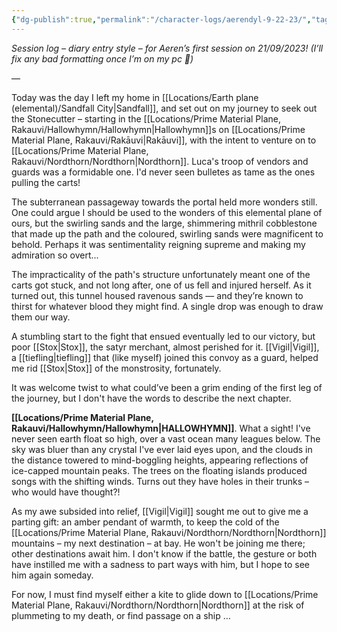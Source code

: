 ```yaml
---
{"dg-publish":true,"permalink":"/character-logs/aerendyl-9-22-23/","tags":["Plot","Campaign"]}
---
```




*Session log – diary entry style – for Aeren’s first session on 21/09/2023! (I’ll fix any bad formatting once I’m on my pc 😬)*

—

Today was the day I left my home in [[Locations/Earth plane (elemental)/Sandfall City\|Sandfall]], and set out on my journey to seek out the Stonecutter – starting in the [[Locations/Prime Material Plane, Rakauvi/Hallowhymn/Hallowhymn\|Hallowhymn]]s on [[Locations/Prime Material Plane, Rakauvi/Rakāuvi\|Rakāuvi]], with the intent to venture on to [[Locations/Prime Material Plane, Rakauvi/Nordthorn/Nordthorn\|Nordthorn]]. Luca's troop of vendors and guards was a formidable one. I'd never seen bulletes as tame as the ones pulling the carts!

The subterranean passageway towards the portal held more wonders still. One could argue I should be used to the wonders of this elemental plane of ours, but the swirling sands and the large, shimmering mithril cobblestone that made up the path and the coloured, swirling sands were magnificent to behold. Perhaps it was sentimentality reigning supreme and making my admiration so overt...

The impracticality of the path's structure unfortunately meant one of the carts got stuck, and not long after, one of us fell and injured herself. As it turned out, this tunnel housed ravenous sands — and they’re known to thirst for whatever blood they might find. A single drop was enough to draw them our way.

A stumbling start to the fight that ensued eventually led to our victory, but poor [[Stox\|Stox]], the satyr merchant, almost perished for it. [[Vigil\|Vigil]], a [[tiefling\|tiefling]] that (like myself) joined this convoy as a guard, helped me rid [[Stox\|Stox]] of the monstrosity, fortunately.

It was welcome twist to what could’ve been a grim ending of the first leg of the journey, but I don't have the words to describe the next chapter.

**[[Locations/Prime Material Plane, Rakauvi/Hallowhymn/Hallowhymn\|HALLOWHYMN]]**. What a sight! I've never seen earth float so high, over a vast ocean many leagues below. The sky was bluer than any crystal I've ever laid eyes upon, and the clouds in the distance towered to mind-boggling heights, appearing reflections of ice-capped mountain peaks. The trees on the floating islands produced songs with the shifting winds. Turns out they have holes in their trunks – who would have thought?!

As my awe subsided into relief, [[Vigil\|Vigil]] sought me out to give me a parting gift: an amber pendant of warmth, to keep the cold of the [[Locations/Prime Material Plane, Rakauvi/Nordthorn/Nordthorn\|Nordthorn]] mountains – my next destination – at bay. He won't be joining me there; other destinations await him. I don't know if the battle, the gesture or both have instilled me with a sadness to part ways with him, but I hope to see him again someday.

For now, I must find myself either a kite to glide down to [[Locations/Prime Material Plane, Rakauvi/Nordthorn/Nordthorn\|Nordthorn]] at the risk of plummeting to my death, or find passage on a ship …